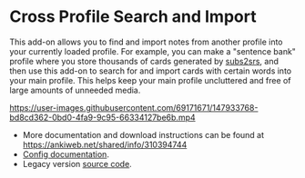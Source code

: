 # Cross Profile Search and Import

This add-on allows you to find and import notes from another profile into your currently loaded profile.
For example, you can make a "sentence bank" profile where you store thousands of cards generated by
[subs2srs](https://aur.archlinux.org/packages/?K=subs2srs),
and then use this add-on to search for and import cards with certain words into your main profile.
This helps keep your main profile uncluttered and free of large amounts of unneeded media.

https://user-images.githubusercontent.com/69171671/147933768-bd8cd362-0bd0-4fa9-9c95-66334127be6b.mp4

* More documentation and download instructions can be found at https://ankiweb.net/shared/info/310394744
* [Config documentation](config.md).
* Legacy version [source code](https://github.com/rsimmons/anki-cropro).
